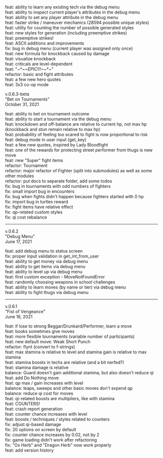 feat: ability to learn any existing tech via the debug menu  
feat: ability to inspect current player's attributes in the debug menu  
feat: ability to set any player attribute in the debug menu   
feat: faster strike / maneuver mechanics (28594 possible unique styles)  
feat: utility for counting the number of possible generated styles  
feat: new styles for generation (including preemptive strikes)  
feat: preemptive strikes!  
feat: ASCII additions and improvements  
fix: bug in debug menu (current player was assigned only once)  
feat: new formula for knockback caused by damage  
feat: visualize knockback  
feat: criticals are level-dependent  
feat: "~*~*~EPIC!!!~*~*~"  
refactor: basic and fight attributes  
feat: a few new hero quotes  
feat: 3x3 co-op mode  


v.0.6.3-beta  
"Bet on Tournaments"  
October 31, 2021  

feat: ability to bet on tournament outcome  
feat: ability to start a tournament via the debug menu  
feat: knockdown and off-balance are relative to current hp, not max hp 
      (knockback and stun remain relative to max hp)  
feat: probability of feeling too scared to fight is now proportional to risk  
feat: debug mode in user input (get_key)  
feat: a few new quotes, inspired by Lady Bloodfight  
feat: one of the rewards for protecting street performer from thugs is new move  
feat: new "Super" fight items  
refactor: Tournament  
refactor: major refactor of Fighter (split into submodules) as well as some other modules  
refactor: put docs to separate folder, add some todos  
fix: bug in tournaments with odd numbers of fighters  
fix: small import bug in encounters  
fix: bug when fights didn't happen because fighters started with 0 hp  
fix: import bug in turtles reward  
fix: fight items have relative effect  
fix: qp-related custom styles  
fix: qi cost rebalance  

---

v.0.6.2  
"Debug Menu"  
June 17, 2021  

feat: add debug menu to status screen  
fix: proper input validation in get_int_from_user  
feat: ability to get money via debug menu  
feat: ability to get items via debug menu  
feat: ability to level up via debug menu  
feat: first custom exception - MoveNotFoundError  
feat: randomly choosing weapons in school challenges  
feat: ability to learn moves (by name or tier) via debug menu  
feat: ability to fight thugs via debug menu  

---

v.0.6.1  
"Fist of Vengeance"  
June 16, 2021  

feat: if lose to strong Beggar/Drunkard/Performer, learn a move  
feat: books sometimes give moves  
feat: more flexible tournaments (variable number of participants)  
feat: new default move: Weak Short Punch  
refactor: flynt (convert to f-strings)  
feat: max stamina is relative to level and stamina gain is relative to max stamina  
feat: stamina boosts in techs are relative (and a bit nerfed?)  
feat: stamina damage is relative  
balance: Guard doesn't gain additional stamina, but also doesn't reduce qi  
feat: add Do Nothing move  
feat: qp max / gain increases with level  
balance: leaps, sweeps and other basic moves don't expend qp  
balance: reduce qi cost for moves  
feat: qi-related boosts are multipliers, like with stamina  
feat: COUNTERS!  
feat: crash report generation  
feat: counter chance increases with level  
feat: boosts / techniques / styles related to counters  
fix: adjust qi-based damage  
fix: 20 options on screen by default  
fix: counter chance increases by 0.02, not by 2  
fix: game loading didn't work after refactoring  
fix: "Ox Herb" and "Dragon Herb" now work properly  
feat: add version history  
